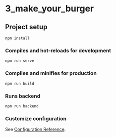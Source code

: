 # 3_make_your_burger

## Project setup
```
npm install
```

### Compiles and hot-reloads for development
```
npm run serve
```

### Compiles and minifies for production
```
npm run build
```

### Runs backend
```
npm run backend
```

### Customize configuration
See [Configuration Reference](https://cli.vuejs.org/config/).
